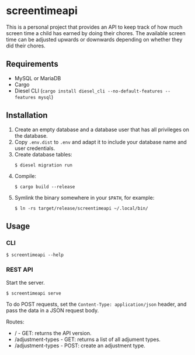 screentimeapi
=============

This is a personal project that provides an API to keep track of how much
screen time a child has earned by doing their chores. The available screen time
can be adjusted upwards or downwards depending on whether they did their chores.

Requirements
------------

* MySQL or MariaDB
* Cargo
* Diesel CLI (`cargo install diesel_cli --no-default-features --features mysql`)


Installation
------------

1. Create an empty database and a database user that has all privileges on the
   database.
1. Copy `.env.dist` to `.env` and adapt it to include your database name and
   user credentials.
1. Create database tables:
    ```
    $ diesel migration run
    ```
1. Compile:
    ```
    $ cargo build --release
    ```
1. Symlink the binary somewhere in your `$PATH`, for example:
    ```
    $ ln -rs target/release/screentimeapi ~/.local/bin/
    ```


Usage
-----

### CLI

```
$ screentimeapi --help
```

### REST API

Start the server.
```
$ screentimeapi serve
```

To do POST requests, set the `Content-Type: application/json` header, and pass
the data in a JSON request body.

Routes:
- / - GET: returns the API version.
- /adjustment-types - GET: returns a list of all adjument types.
- /adjustment-types - POST: create an adjustment type.
